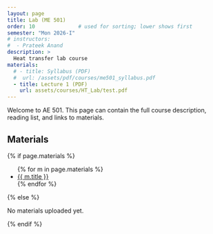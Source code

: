 ```yaml
---
layout: page
title: Lab (ME 501)
order: 10              # used for sorting; lower shows first
semester: "Mon 2026-I"
# instructors:
#  - Prateek Anand
description: >
  Heat transfer lab course
materials:
  # - title: Syllabus (PDF)
  #  url: /assets/pdf/courses/me501_syllabus.pdf
  - title: Lecture 1 (PDF)
    url: assets/courses/HT_Lab/test.pdf
---
```

Welcome to AE 501. This page can contain the full course description, reading list, and links to materials.

## Materials

{% if page.materials %}
<ul>
  {% for m in page.materials %}
    <li><a href="{{ m.url | relative_url }}" target="_blank" rel="noopener">{{ m.title }}</a></li>
  {% endfor %}
</ul>
{% else %}
<p>No materials uploaded yet.</p>
{% endif %}

<!-- rest of your course content goes below -->
